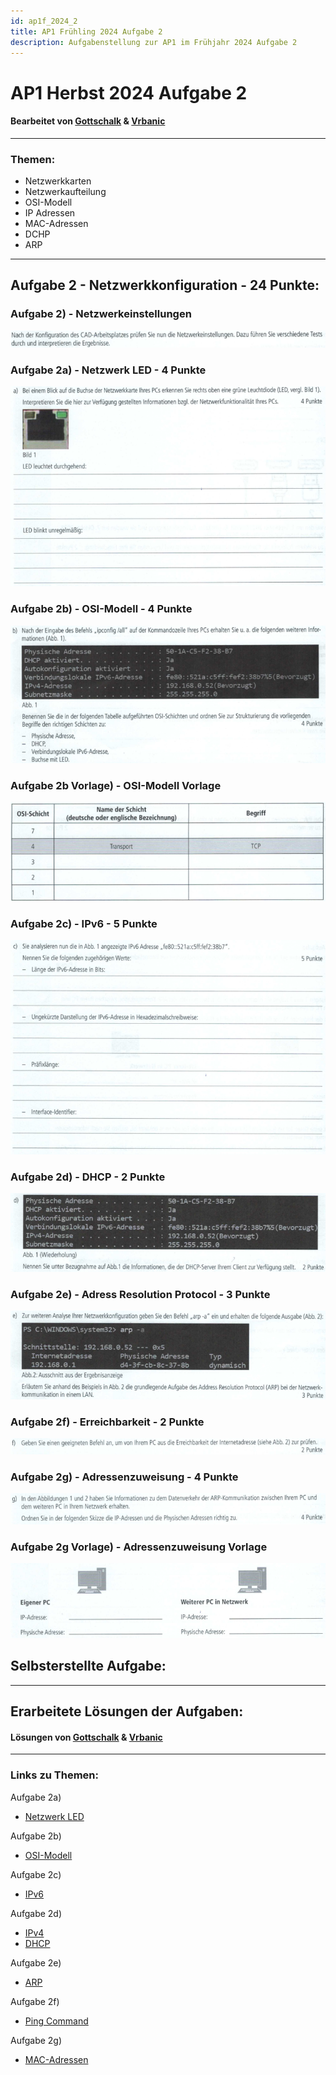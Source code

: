 ```yaml
---
id: ap1f_2024_2
title: AP1 Frühling 2024 Aufgabe 2
description: Aufgabenstellung zur AP1 im Frühjahr 2024 Aufgabe 2
---
```


# AP1 Herbst 2024 Aufgabe 2
#### Bearbeitet von [Gottschalk](<../../../user/Auszubildende Holldack/gottschalk.md>) & [Vrbanic](<../../../user/Auszubildende Michel/vrbanic.md>)

----

### Themen:
* Netzwerkkarten
* Netzwerkaufteilung
* OSI-Modell
* IP Adressen
* MAC-Adressen
* DCHP
* ARP

----

## Aufgabe 2 - Netzwerkkonfiguration - 24 Punkte:
### Aufgabe 2) - Netzwerkeinstellungen
![Aufgabe 2 Situation](/img/AP1/2024/ap1f_2024/AP1_2024_Fruehjahr_Aufgabe2_Situation.png)
### Aufgabe 2a) - Netzwerk LED - 4 Punkte
![Aufgabe 2a](/img/AP1/2024/ap1f_2024/AP1_2024_Fruehjahr_Aufgabe2a.png)
### Aufgabe 2b) - OSI-Modell - 4 Punkte
![Aufgabe 2b](/img/AP1/2024/ap1f_2024/AP1_2024_Fruehjahr_Aufgabe2b.png)
### Aufgabe 2b Vorlage) - OSI-Modell Vorlage
![Aufgabe 2b Vorlage](/img/AP1/2024/ap1f_2024/AP1_2024_Fruehjahr_Aufgabe2b_Vorgabe.png)
### Aufgabe 2c) - IPv6 - 5 Punkte
![Aufgabe 2c](/img/AP1/2024/ap1f_2024/AP1_2024_Fruehjahr_Aufgabe2c.png)
### Aufgabe 2d) - DHCP - 2 Punkte
![Aufgabe 2d](/img/AP1/2024/ap1f_2024/AP1_2024_Fruehjahr_Aufgabe2d.png)
### Aufgabe 2e) - Adress Resolution Protocol - 3 Punkte
![Aufgabe 2e](/img/AP1/2024/ap1f_2024/AP1_2024_Fruehjahr_Aufgabe2e.png)
### Aufgabe 2f) - Erreichbarkeit - 2 Punkte
![Aufgabe 2f](/img/AP1/2024/ap1f_2024/AP1_2024_Fruehjahr_Aufgabe2f.png)
### Aufgabe 2g) - Adressenzuweisung - 4 Punkte
![Aufgabe 2g](/img/AP1/2024/ap1f_2024/AP1_2024_Fruehjahr_Aufgabe2g.png)
### Aufgabe 2g Vorlage) - Adressenzuweisung Vorlage
![Aufgabe 2g Vorlage](/img/AP1/2024/ap1f_2024/AP1_2024_Fruehjahr_Aufgabe2g_Vorgabe.png)

## Selbsterstellte Aufgabe:

----

## Erarbeitete Lösungen der Aufgaben:
#### Lösungen von [Gottschalk](../ap1h_2022/solution/ap1h_2024_a2_solution_gottschalk.md) & [Vrbanic](../ap1f_2022/solution/ap1h_2024_a2_solution_vrbanic.md)

----

### Links zu Themen:
Aufgabe 2a)
* [Netzwerk LED](https://www.dell.com/support/manuals/de-de/latitude-15-5580-laptop/late5580_om_pub/lan-status-led?guid=guid-8766d478-e493-473e-925b-ecdad59d42da&lang=de-de#:~:text=Der%20LAN%2DController%20unterst%C3%BCtzt%20zwei,Karte%20Daten%20empf%C3%A4ngt%20oder%20%C3%BCbertr%C3%A4gt.)

Aufgabe 2b)
* [OSI-Modell](https://de.wikipedia.org/wiki/OSI-Modell)

Aufgabe 2c)
* [IPv6](https://de.wikipedia.org/wiki/IPv6)

Aufgabe 2d)
* [IPv4](https://de.wikipedia.org/wiki/IPv4)
* [DHCP](https://de.wikipedia.org/wiki/Dynamic_Host_Configuration_Protocol)

Aufgabe 2e)
* [ARP](https://de.wikipedia.org/wiki/Address_Resolution_Protocol)

Aufgabe 2f)
* [Ping Command](https://www.paessler.com/it-explained/ping)

Aufgabe 2g)
* [MAC-Adressen](https://de.wikipedia.org/wiki/MAC-Adresse)
